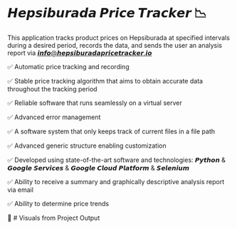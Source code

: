 # 𝙃𝙚𝙥𝙨𝙞𝙗𝙪𝙧𝙖𝙙𝙖 𝙋𝙧𝙞𝙘𝙚 𝙏𝙧𝙖𝙘𝙠𝙚𝙧 📉

This application tracks product prices on Hepsiburada at specified intervals during a desired period, records the data, and sends the user an analysis report via 𝙞𝙣𝙛𝙤@𝙝𝙚𝙥𝙨𝙞𝙗𝙪𝙧𝙖𝙙𝙖𝙥𝙧𝙞𝙘𝙚𝙩𝙧𝙖𝙘𝙠𝙚𝙧.𝙞𝙤

✅ Automatic price tracking and recording

✅ Stable price tracking algorithm that aims to obtain accurate data throughout the tracking period

✅ Reliable software that runs seamlessly on a virtual server

✅ Advanced error management

✅ A software system that only keeps track of current files in a file path

✅ Advanced generic structure enabling customization

✅ Developed using state-of-the-art software and technologies: 𝙋𝙮𝙩𝙝𝙤𝙣 & 𝙂𝙤𝙤𝙜𝙡𝙚 𝙎𝙚𝙧𝙫𝙞𝙘𝙚𝙨 & 𝙂𝙤𝙤𝙜𝙡𝙚 𝘾𝙡𝙤𝙪𝙙 𝙋𝙡𝙖𝙩𝙛𝙤𝙧𝙢 & 𝙎𝙚𝙡𝙚𝙣𝙞𝙪𝙢

✅ Ability to receive a summary and graphically descriptive analysis report via email

✅ Ability to determine price trends

📂 # Visuals from Project Output
